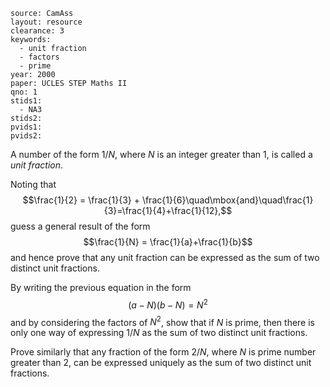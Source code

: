 ````
source: CamAss
layout: resource
clearance: 3
keywords: 
  - unit fraction
  - factors
  - prime
year: 2000
paper: UCLES STEP Maths II
qno: 1
stids1: 
  - NA3
stids2:
pvids1:
pvids2:

````

A number of the form $1/N$, where $N$ is an integer greater than $1$, is called a _unit fraction_.

Noting that
$$\frac{1}{2} = \frac{1}{3} + \frac{1}{6}\quad\mbox{and}\quad\frac{1}{3}=\frac{1}{4}+\frac{1}{12},$$
guess a general result of the form
$$\frac{1}{N} = \frac{1}{a}+\frac{1}{b}$$
and hence prove that any unit fraction can be expressed as the sum of two distinct unit fractions.

By writing the previous equation in the form
$$(a − N)(b − N) = N^2$$
and by considering the factors of $N^2$, show that if $N$ is prime, then there is only one way of expressing $1/N$ as the sum of two distinct unit fractions.

Prove similarly that any fraction of the form $2/N$, where $N$ is prime number greater than $2$, can be expressed uniquely as the sum of two distinct unit fractions.

